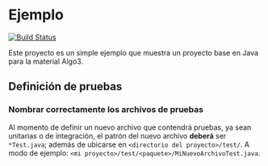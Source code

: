 Ejemplo                                                                                                                                                                 
==========

[![Build Status](https://nicopaez.ci.cloudbees.com/view/Algo3/job/proyecto-base-aglo3/badge/icon)](https://nicopaez.ci.cloudbees.com/view/Algo3/job/proyecto-base-aglo3/)

Este proyecto es un simple ejemplo que muestra un proyecto base en Java para la material Algo3.

## Definición de pruebas
### Nombrar correctamente los archivos de pruebas

Al momento de definir un nuevo archivo que contendrá pruebas, ya sean unitarias o de integración, el patrón del nuevo archivo **deberá** ser `*Test.java`; además de ubicarse en `<directorio del proyecto>/test/`. A modo de ejemplo: `<mi proyecto>/test/<paquete>/MiNuevoArchivoTest.java`.
